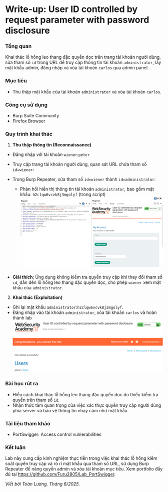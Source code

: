 # Write-up: User ID controlled by request parameter with password disclosure

### Tổng quan
Khai thác lỗ hổng leo thang đặc quyền dọc trên trang tài khoản người dùng, sửa tham số `id` trong URL để truy cập thông tin tài khoản `administrator`, lấy mật khẩu admin, đăng nhập và xóa tài khoản `carlos` qua admin panel.

### Mục tiêu
- Thu thập mật khẩu của tài khoản `administrator` và xóa tài khoản `carlos`.

### Công cụ sử dụng
- Burp Suite Community
- Firefox Browser

### Quy trình khai thác
1. **Thu thập thông tin (Reconnaissance)**
- Đăng nhập với tài khoản `wiener`:`peter`
- Truy cập trang tài khoản người dùng, quan sát URL chứa tham số `id=wiener`:
- Trong Burp Repeater, sửa tham số `id=wiener` thành `id=administrator`:
    - Phản hồi hiển thị thông tin tài khoản `administrator`, bao gồm mật khẩu: `h2clqw6vcvk8j3mgolyf`  (trong script)
        ![wiener](./image/pass_admin.png)

- **Giải thích**: Ứng dụng không kiểm tra quyền truy cập khi thay đổi tham số `id`, dẫn đến lỗ hổng leo thang đặc quyền dọc, cho phép `wiener` xem mật khẩu của `administrator`.

2. **Khai thác (Exploitation)**
- Ghi lại mật khẩu `administrator`:`h2clqw6vcvk8j3mgolyf`.
- Đăng nhập vào tài khoản `administrator`, xóa tài khoản `carlos` và hoàn thành lab
    ![solved](./image/solved.png)

### Bài học rút ra
- Hiểu cách khai thác lỗ hổng leo thang đặc quyền dọc do thiếu kiểm tra quyền trên tham số `id`.
- Nhận thức tầm quan trọng của việc xác thực quyền truy cập người dùng phía server và bảo vệ thông tin nhạy cảm như mật khẩu.

### Tài liệu tham khảo
- PortSwigger: Access control vulnerabilities

### Kết luận
Lab này cung cấp kinh nghiệm thực tiễn trong việc khai thác lỗ hổng kiểm soát quyền truy cập và rò rỉ mật khẩu qua tham số URL, sử dụng Burp Repeater để nâng quyền admin và xóa tài khoản mục tiêu. Xem portfolio đầy đủ tại https://github.com/Furu2805/Lab_PortSwigger.

*Viết bởi Toàn Lương, Tháng 6/2025.*